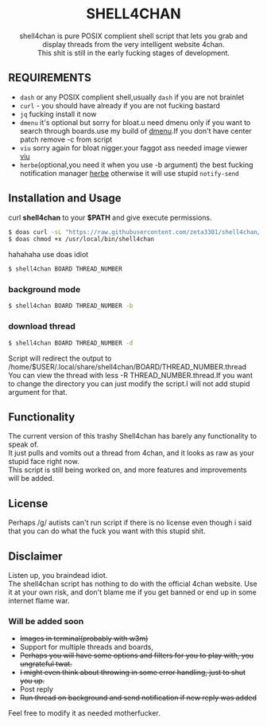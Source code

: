 <h1 align="center">SHELL4CHAN</h1>
<p align="center">shell4chan is pure POSIX complient shell script that lets you grab and display threads from the very intelligent website 4chan.<br>This shit is still in the early fucking stages of development.
</p>

## REQUIREMENTS

* `dash` or any POSIX complient shell,usually `dash` if you are not brainlet 
* `curl` - you should have already if you are not fucking bastard
* `jq` fucking install it now
* `dmenu` it's optional but sorry for bloat.u need dmenu only if you want to search through boards.use my build of [dmenu](https://github.com/zeta3301/dmenu).If you don't have center patch remove -c from script
* `viu` sorry again for bloat nigger.your faggot ass needed image viewer [viu](https://github.com/atanunq/viu)
* `herbe`(optional,you need it when you use -b argument) the best fucking notification manager [herbe](https://github.com/zeta3301/herbe) otherwise it will use stupid `notify-send`
## Installation and Usage
curl **shell4chan** to your **$PATH** and give execute permissions.

```sh
$ doas curl -sL "https://raw.githubusercontent.com/zeta3301/shell4chan/main/shell4chan" -o /usr/local/bin/shell4chan
$ doas chmod +x /usr/local/bin/shell4chan
```
hahahaha use doas idiot

```sh
$ shell4chan BOARD THREAD_NUMBER
```
### background mode
```sh
$ shell4chan BOARD THREAD_NUMBER -b
```
### download thread
```sh
$ shell4chan BOARD THREAD_NUMBER -d 
```
Script will redirect the output to /home/$USER/.local/share/shell4chan/BOARD/THREAD_NUMBER.thread<br>
You can view the thread with less -R THREAD_NUMBER.thread.If you want to change the directory you can just modify the script.I will not add stupid argument for that.
## Functionality
The current version of this trashy Shell4chan has barely any functionality to speak of.<br>It just pulls and vomits out a thread from 4chan, and it looks as raw as your stupid face right now.<br>
This script is still being worked on, and more features and improvements will be added.

## License
Perhaps /g/ autists can't run script if there is no license even though i said that you can do what the fuck you want with this stupid shit.

## Disclaimer
Listen up, you braindead idiot.<br>The shell4chan script has nothing to do with the official 4chan website. Use it at your own risk, and don't blame me if you get banned or end up in some internet flame war.

### Will be added soon
* ~~Images in terminal(probably with w3m)~~
* Support for multiple threads and boards,
* ~~Perhaps you will have some options and filters for you to play with, you ungrateful twat.~~
* ~~I might even think about throwing in some error handling, just to shut you up.~~
* Post reply
* ~~Run thread on background and send notification if new reply was added~~

Feel free to modify it as needed motherfucker.
